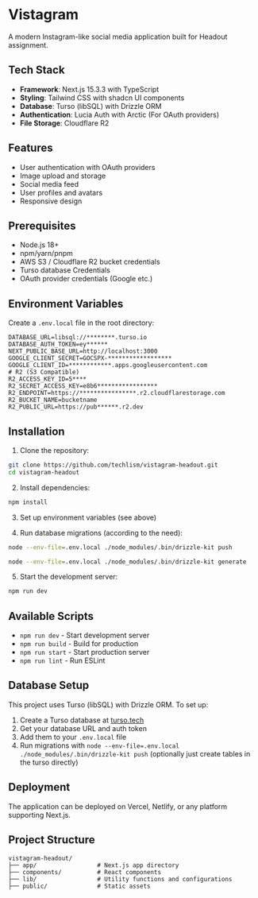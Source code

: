 # Vistagram

A modern Instagram-like social media application built for Headout assignment.

## Tech Stack

- **Framework**: Next.js 15.3.3 with TypeScript
- **Styling**: Tailwind CSS with shadcn UI components
- **Database**: Turso (libSQL) with Drizzle ORM
- **Authentication**: Lucia Auth with Arctic (For OAuth providers)
- **File Storage**: Cloudflare R2

## Features

- User authentication with OAuth providers
- Image upload and storage
- Social media feed
- User profiles and avatars
- Responsive design

## Prerequisites

- Node.js 18+
- npm/yarn/pnpm
- AWS S3 / Cloudflare R2 bucket credentials
- Turso database Credentials
- OAuth provider credentials (Google etc.)

## Environment Variables

Create a `.env.local` file in the root directory:

```env
DATABASE_URL=libsql://********.turso.io
DATABASE_AUTH_TOKEN=ey******
NEXT_PUBLIC_BASE_URL=http://localhost:3000
GOOGLE_CLIENT_SECRET=GOCSPX-******************
GOOGLE_CLIENT_ID=************.apps.googleusercontent.com
# R2 (S3 Compatible)
R2_ACCESS_KEY_ID=5****
R2_SECRET_ACCESS_KEY=e8b6*****************
R2_ENDPOINT=https://****************.r2.cloudflarestorage.com
R2_BUCKET_NAME=bucketname
R2_PUBLIC_URL=https://pub******.r2.dev
```

## Installation

1. Clone the repository:

```bash
git clone https://github.com/techlism/vistagram-headout.git
cd vistagram-headout
```

2. Install dependencies:

```bash
npm install
```

3. Set up environment variables (see above)

4. Run database migrations (according to the need):

```bash
node --env-file=.env.local ./node_modules/.bin/drizzle-kit push
```

```bash
node --env-file=.env.local ./node_modules/.bin/drizzle-kit generate
```

5. Start the development server:

```bash
npm run dev
```

## Available Scripts

- `npm run dev` - Start development server
- `npm run build` - Build for production
- `npm run start` - Start production server
- `npm run lint` - Run ESLint

## Database Setup

This project uses Turso (libSQL) with Drizzle ORM. To set up:

1. Create a Turso database at [turso.tech](https://turso.tech)
2. Get your database URL and auth token
3. Add them to your `.env.local` file
4. Run migrations with `node --env-file=.env.local ./node_modules/.bin/drizzle-kit push` (optionally just create tables in the turso directly)

## Deployment

The application can be deployed on Vercel, Netlify, or any platform supporting Next.js.

## Project Structure

```
vistagram-headout/
├── app/                 # Next.js app directory
├── components/          # React components
├── lib/                 # Utility functions and configurations
├── public/              # Static assets
```

